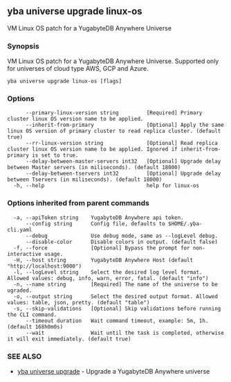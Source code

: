 ## yba universe upgrade linux-os

VM Linux OS patch for a YugabyteDB Anywhere Universe

### Synopsis

VM Linux OS patch for a YugabyteDB Anywhere Universe. Supported only for universes of cloud type AWS, GCP and Azure.

```
yba universe upgrade linux-os [flags]
```

### Options

```
      --primary-linux-version string         [Required] Primary cluster linux OS version name to be applied.
      --inherit-from-primary                 [Optional] Apply the same linux OS version of primary cluster to read replica cluster. (default true)
      --rr-linux-version string              [Optional] Read replica cluster linux OS version name to be applied. Ignored if inherit-from-primary is set to true.
      --delay-between-master-servers int32   [Optional] Upgrade delay between Master servers (in miliseconds). (default 18000)
      --delay-between-tservers int32         [Optional] Upgrade delay between Tservers (in miliseconds). (default 18000)
  -h, --help                                 help for linux-os
```

### Options inherited from parent commands

```
  -a, --apiToken string    YugabyteDB Anywhere api token.
      --config string      Config file, defaults to $HOME/.yba-cli.yaml
      --debug              Use debug mode, same as --logLevel debug.
      --disable-color      Disable colors in output. (default false)
  -f, --force              [Optional] Bypass the prompt for non-interactive usage.
  -H, --host string        YugabyteDB Anywhere Host (default "http://localhost:9000")
  -l, --logLevel string    Select the desired log level format. Allowed values: debug, info, warn, error, fatal. (default "info")
  -n, --name string        [Required] The name of the universe to be ugraded.
  -o, --output string      Select the desired output format. Allowed values: table, json, pretty. (default "table")
  -s, --skip-validations   [Optional] Skip validations before running the CLI command.
      --timeout duration   Wait command timeout, example: 5m, 1h. (default 168h0m0s)
      --wait               Wait until the task is completed, otherwise it will exit immediately. (default true)
```

### SEE ALSO

* [yba universe upgrade](yba_universe_upgrade.md)	 - Upgrade a YugabyteDB Anywhere universe

